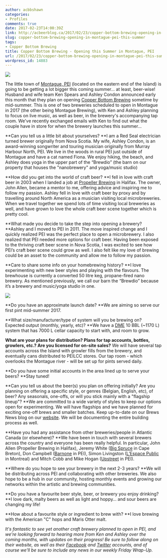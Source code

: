 ```yaml
---
author: acbbshawn
categories:
- Profiles
comments: true
date: 2017-02-23T14:00:39Z
link: http://acbeerblog.ca/2017/02/23/copper-bottom-brewing-opening-in-montague-pei-this-summer/
slug: copper-bottom-brewing-opening-in-montague-pei-this-summer
tags:
- Copper Bottom Brewing
title: Copper Bottom Brewing - Opening this Summer in Montague, PEI
url: /2017/02/23/copper-bottom-brewing-opening-in-montague-pei-this-summer/
wordpress_id: 14883
---
```


[![](http://acbeerblog.ca/wp-content/uploads/2019/02/CB-Social-Jan2820.jpeg)](http://acbeerblog.ca/wp-content/uploads/2019/02/CB-Social-Jan2820.jpeg)

The little town of [Montague, PEI](https://www.townofmontaguepei.com/) (located on the eastern end of the Island) is going to be getting a lot bigger this coming summer... at least, beer-wise! Husband and wife team Ken Spears and Ashley Condon announced early this month that they plan on opening [Copper Bottom Brewing](https://copperbottombrewing.com/) sometime by mid-summer. This is one of two breweries scheduled to open in Montague in 2017 (the other being Montague Brewing), with Ken and Ashley planning to focus on live music, as well as beer, in the brewery's accompanying tap room. We've recently exchanged emails with Ken to find out what the couple have in store for when the brewery launches this summer...

**Can you tell us a little bit about yourselves?
**I am a Red Seal electrician turned brewer originally from Nova Scotia. My wife, Ashley Condon, is an award-winning songwriter and touring musician originally from Murray Harbour North, PEI. We live in the woods in rural PEI just outside of Montague and have a cat named Fiona. We enjoy hiking, the beach, and Ashley does yoga in the upper part of the “Brewdio” (the barn on our property that houses the "nanobrewery" and yoga/music studio)

**How did you get into the world of craft beer?
**I fell in love with craft beer in 2003 when I landed a job at [Propeller Brewing](http://www.drinkpropeller.ca/) in Halifax. The owner, John Allen, became a mentor to me, offering advice and inspiring me to follow my passion. Ashley fell in love with craft beer by proxy and by travelling around North America as a musician visiting local microbreweries. When we travel together we spend lots of time visiting local breweries as well, and have grown to love the whole craft beer scene together which is pretty cool.

**What made you decide to take the step into opening a brewery?
**Ashley and I moved to PEI in 2011. The move inspired change and I quickly realized PEI was the perfect place to open a microbrewery. I also realized that PEI needed more options for craft beer. Having been exposed to the thriving craft beer scene in Nova Scotia, I was excited to see how PEI’s craft beer scene could grow as well. I also felt like my love of brewing could be an asset to the community and allow me to follow my passion.

**Care to share some info on your homebrewing history?
**I love experimenting with new beer styles and playing with the flavours. The brewhouse is currently a converted 50 litre keg, propane-fired nano brewery. As mentioned previously, we call our barn the “Brewdio” because it’s a brewery and music/yoga studio in one.

[![](http://acbeerblog.ca/wp-content/uploads/2019/02/CB2.jpeg)](http://acbeerblog.ca/wp-content/uploads/2019/02/CB2.jpeg)

**Do you have an approximate launch date?
**We are aiming so serve our first pint mid-summer 2017.

**What size/manufacturer/type of system will you be brewing on? Expected output (monthly, yearly, etc)?
**We have a [DME](http://www.dmebrewing.ca/) 10 BBL (~1170 L) system that has 7000 L cellar capacity to start with, and room to grow.

**What are your plans for distribution? Plans for tap accounts, bottles, growlers, etc.? Are you licensed for on-site sales?**
We will have several tap accounts across the Island with growler fills from the brewery, and eventually cans distributed to PEILCC stores. Our tap room - which overlooks the Montague river - will be set up for pints served daily.

**Do you have some initial accounts in the area lined up to serve your beers?
**Stay tuned!

**Can you tell us about the beer(s) you plan on offering initially? Are you planning on offering a specific style, or genres (Belgian, English, etc), of beer? Any seasonals, one-offs, or will you stick mainly with a "flagship lineup"?
**We are committed to a wide variety of styles to keep our options open for experimenting. We will have flagships and we have planned for exciting one-off brews and smaller batches. Keep up-to-date on our Brews News blog on our [website](http://www.copperbottombrewing.com). We will be documenting the entire building process as well.

**Have you had any assistance from other breweries/people in Atlantic Canada (or elsewhere)?
**We have been in touch with several brewers across the country and everyone has been really helpful. In particular, John Allen (Propeller Brewing in Halifax), Jeremy White ([Big Spruce](http://www.bigspruce.ca/) in Cape Breton), Don Campbell ([Barnone](http://barnone.beer/) in PEI), Simon Livingston ([L’Espace Public](http://www.lespacepublic.ca/) in Montreal) and Mitch Cobb and Mike Hogan ([Upstreet](http://upstreetcraftbrewing.com) in PEI).

**Where do you hope to see your brewery in the next 2-3 years?
**We will be distributing across PEI and collaborating with other breweries. We also hope to be a hub in our community, hosting monthly events and growing our networks within the artistic and brewing communities.

**Do you have a favourite beer style, beer, or brewery you enjoy drinking?
**I love dark, malty beers as well as light and hoppy… and sour beers are changing my life!

**How about a favourite style or ingredient to brew with?
**I love brewing with the American "C" hops and Maris Otter malt.

_It's fantastic to see yet another craft brewery planned to open in PEI, and we're looking forward to hearing more from Ken and Ashley over the coming months, with updates on their progress! Be sure to follow along on their website, as well as their [Facebook](https://www.facebook.com/copperbottombrew/) and [Twitter](https://twitter.com/copperbrews) accounts, and of course we'll be sure to include any news in our weekly Friday Wrap-Up._
